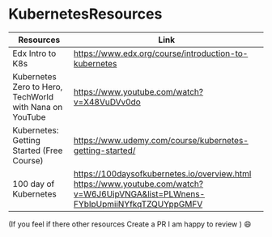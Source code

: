 # KubernetesResources

Resources | Link 
--- | --- 
Edx Intro to K8s | https://www.edx.org/course/introduction-to-kubernetes  
Kubernetes Zero to Hero, TechWorld with Nana on YouTube | https://www.youtube.com/watch?v=X48VuDVv0do 
Kubernetes: Getting Started (Free Course) | https://www.udemy.com/course/kubernetes-getting-started/
100 day of Kubernetes | https://100daysofkubernetes.io/overview.html <br/>  https://www.youtube.com/watch?v=W6J6UipVNGA&list=PLWnens-FYbIpUpmiiNYfkqTZQUYppGMFV
                       

(If you feel if there other resources Create a PR I am happy to review ) 😄 
